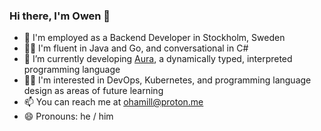 ### Hi there, I'm Owen 👋

- 🏢 I'm employed as a Backend Developer in Stockholm, Sweden
- 👨‍💻 I'm fluent in Java and Go, and conversational in C#
- 🌱 I’m currently developing [Aura](https://github.com/ohamill/aura-lang), a dynamically typed, interpreted programming language
- 👨‍🎓 I'm interested in DevOps, Kubernetes, and programming language design as areas of future learning
- 📫 You can reach me at ohamill@proton.me
- 😄 Pronouns: he / him

<!--
**ohamill/ohamill** is a ✨ _special_ ✨ repository because its `README.md` (this file) appears on your GitHub profile.

Here are some ideas to get you started:

- 🔭 I’m currently working on ...
- 🌱 I’m currently learning ...
- 👯 I’m looking to collaborate on ...
- 🤔 I’m looking for help with ...
- 💬 Ask me about ...
- 📫 How to reach me: ...
- 😄 Pronouns: ...
- ⚡ Fun fact: ...
-->
